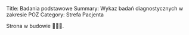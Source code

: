 Title: Badania podstawowe
Summary: Wykaz badań diagnostycznych w zakresie POZ
Category: Strefa Pacjenta

Strona w budowie 👷🏻‍♂️.
